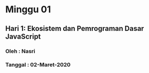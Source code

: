# Minggu 01

## Hari 1: Ekosistem dan Pemrograman Dasar JavaScript

### Oleh : Nasri

### Tanggal : 02-Maret-2020

## 

